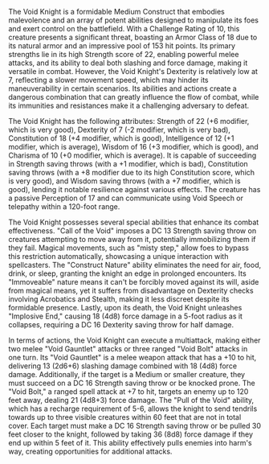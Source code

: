 The Void Knight is a formidable Medium Construct that embodies malevolence and an array of potent abilities designed to manipulate its foes and exert control on the battlefield. With a Challenge Rating of 10, this creature presents a significant threat, boasting an Armor Class of 18 due to its natural armor and an impressive pool of 153 hit points. Its primary strengths lie in its high Strength score of 22, enabling powerful melee attacks, and its ability to deal both slashing and force damage, making it versatile in combat. However, the Void Knight's Dexterity is relatively low at 7, reflecting a slower movement speed, which may hinder its maneuverability in certain scenarios. Its abilities and actions create a dangerous combination that can greatly influence the flow of combat, while its immunities and resistances make it a challenging adversary to defeat.

The Void Knight has the following attributes: Strength of 22 (+6 modifier, which is very good), Dexterity of 7 (-2 modifier, which is very bad), Constitution of 18 (+4 modifier, which is good), Intelligence of 12 (+1 modifier, which is average), Wisdom of 16 (+3 modifier, which is good), and Charisma of 10 (+0 modifier, which is average). It is capable of succeeding in Strength saving throws (with a +1 modifier, which is bad), Constitution saving throws (with a +8 modifier due to its high Constitution score, which is very good), and Wisdom saving throws (with a +7 modifier, which is good), lending it notable resilience against various effects. The creature has a passive Perception of 17 and can communicate using Void Speech or telepathy within a 120-foot range.

The Void Knight possesses several special abilities that enhance its combat effectiveness. "Call of the Void" imposes a DC 13 Strength saving throw on creatures attempting to move away from it, potentially immobilizing them if they fail. Magical movements, such as "misty step," allow foes to bypass this restriction automatically, showcasing a unique interaction with spellcasters. The "Construct Nature" ability eliminates the need for air, food, drink, or sleep, granting the knight an edge in prolonged encounters. Its "Immoveable" nature means it can't be forcibly moved against its will, aside from magical means, yet it suffers from disadvantage on Dexterity checks involving Acrobatics and Stealth, making it less discreet despite its formidable presence. Lastly, upon its death, the Void Knight unleashes "Implosive End," causing 18 (4d8) force damage in a 5-foot radius as it collapses, requiring a DC 16 Dexterity saving throw for half damage.

In terms of actions, the Void Knight can execute a multiattack, making either two melee "Void Gauntlet" attacks or three ranged "Void Bolt" attacks in one turn. Its "Void Gauntlet" is a melee weapon attack that has a +10 to hit, delivering 13 (2d6+6) slashing damage combined with 18 (4d8) force damage. Additionally, if the target is a Medium or smaller creature, they must succeed on a DC 16 Strength saving throw or be knocked prone. The "Void Bolt," a ranged spell attack at +7 to hit, targets an enemy up to 120 feet away, dealing 21 (4d8+3) force damage. The "Pull of the Void" ability, which has a recharge requirement of 5-6, allows the knight to send tendrils towards up to three visible creatures within 60 feet that are not in total cover. Each target must make a DC 16 Strength saving throw or be pulled 30 feet closer to the knight, followed by taking 36 (8d8) force damage if they end up within 5 feet of it. This ability effectively pulls enemies into harm's way, creating opportunities for additional attacks.